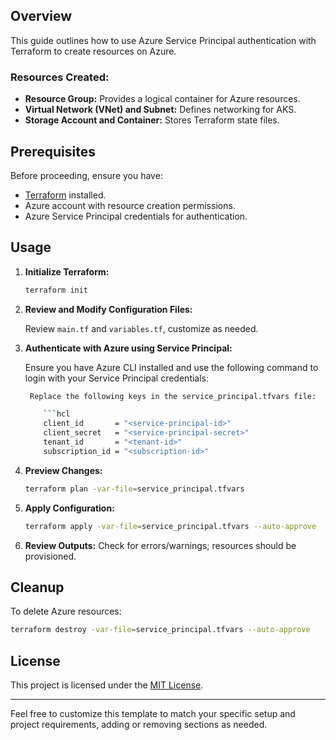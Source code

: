 ## Overview

This guide outlines how to use Azure Service Principal authentication with Terraform to create resources on Azure.

### Resources Created:

- **Resource Group:** Provides a logical container for Azure resources.
- **Virtual Network (VNet) and Subnet:** Defines networking for AKS.
- **Storage Account and Container:** Stores Terraform state files.

## Prerequisites

Before proceeding, ensure you have:

- [Terraform](https://www.terraform.io/downloads.html) installed.
- Azure account with resource creation permissions.
- Azure Service Principal credentials for authentication.

## Usage

1. **Initialize Terraform:**

    ```bash
    terraform init
    ```

2. **Review and Modify Configuration Files:**

    Review `main.tf` and `variables.tf`, customize as needed.

3. **Authenticate with Azure using Service Principal:**

    Ensure you have Azure CLI installed and use the following command to login with your Service Principal credentials:

    ```bash
     Replace the following keys in the service_principal.tfvars file:

        ```hcl
        client_id       = "<service-principal-id>"
        client_secret   = "<service-principal-secret>"
        tenant_id       = "<tenant-id>"
        subscription_id = "<subscription-id>"

4. **Preview Changes:**

    ```bash
    terraform plan -var-file=service_principal.tfvars
    ```

5. **Apply Configuration:**

    ```bash
    terraform apply -var-file=service_principal.tfvars --auto-approve
    ```

6. **Review Outputs:** Check for errors/warnings; resources should be provisioned.

## Cleanup

To delete Azure resources:

```bash
terraform destroy -var-file=service_principal.tfvars --auto-approve
```

## License

This project is licensed under the [MIT License](../LICENSE).

---

Feel free to customize this template to match your specific setup and project requirements, adding or removing sections as needed.

